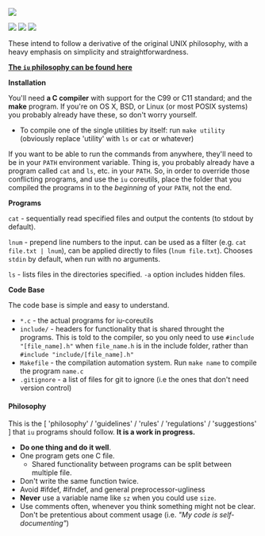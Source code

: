 ![](http://i.imgur.com/WoA2pWw.png)

![](https://img.shields.io/github/issues/joshhartigan/iu-coreutils.svg) ![](https://img.shields.io/badge/license-BSD-yellow.svg) ![](https://img.shields.io/badge/language-C-blue.svg)

These intend to follow a derivative of the original UNIX philosophy, with a
heavy emphasis on simplicity and straightforwardness.

[**The `iu` philosophy can be found here**](#philosophy)

**Installation**

You'll need **a C compiler** with support for the C99 or C11 standard; and the
**make** program. If you're on OS X, BSD, or Linux (or most POSIX systems) you
probably already have these, so don't worry yourself.

* To compile one of the single utilities by itself: run `make utility`
  (obviously replace 'utility' with `ls` or `cat` or whatever)

If you want to be able to run the commands from anywhere, they'll need to be in
your `PATH` environment variable. Thing is, you probably already have a program
called `cat` and `ls`, etc. in your `PATH`. So, in order to override those
conflicting programs, and use the `iu` coreutils, place the folder that you
compiled the programs in to the *beginning* of your `PATH`, not the end.

**Programs**

`cat` - sequentially read specified files and output the contents (to stdout by
default).

`lnum` - prepend line numbers to the input. can be used as a filter (e.g.
`cat file.txt | lnum`), can be applied directly to files (`lnum file.txt`).
Chooses `stdin` by default, when run with no arguments.

`ls` - lists files in the directories specified. `-a` option includes hidden
files.

**Code Base**

The code base is simple and easy to understand.

  * `*.c` - the actual programs for iu-coreutils
  * `include/` - headers for functionality that is shared throught the programs. This is
    told to the compiler, so you only need to use `#include "[file_name].h"` when `file_name.h`
    is in the include folder, rather than `#include "include/[file_name].h"`
  * `Makefile` - the compilation automation system. Run `make name` to compile
    the program `name.c`
  * `.gitignore` - a list of files for git to ignore (i.e the ones that don't
    need version control)

#### Philosophy

This is the [ 'philosophy' / 'guidelines' / 'rules' / 'regulations' /
'suggestions' ] that `iu` programs should follow. **It is a work in progress.**

* **Do one thing and do it well**.
* One program gets one C file.
  * Shared functionality between programs can be split between multiple file.
* Don't write the same function twice.
* Avoid #ifdef, #ifndef, and general preprocessor-ugliness
* **Never** use a variable name like `sz` when you could use `size`.
* Use comments often, whenever you think something might not be clear. Don't be
  pretentious about comment usage (i.e. *"My code is self-documenting"*)
